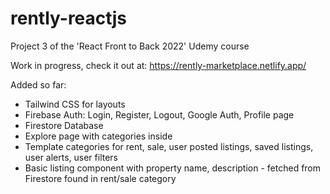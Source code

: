 # rently-reactjs
Project 3 of the 'React Front to Back 2022' Udemy course

Work in progress, check it out at: https://rently-marketplace.netlify.app/

Added so far:
- Tailwind CSS for layouts
- Firebase Auth: Login, Register, Logout, Google Auth, Profile page
- Firestore Database
- Explore page with categories inside
- Template categories for rent, sale, user posted listings, saved listings, user alerts, user filters
- Basic listing component with property name, description - fetched from Firestore found in rent/sale category
